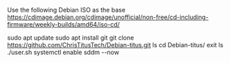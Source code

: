 

Use the following Debian ISO as the base <https://cdimage.debian.org/cdimage/unofficial/non-free/cd-including-firmware/weekly-builds/amd64/iso-cd/>

sudo apt update
sudo apt install git
git clone https://github.com/ChrisTitusTech/Debian-titus.git
ls
cd Debian-titus/
exit 
ls
./user.sh
systemctl enable sddm --now
